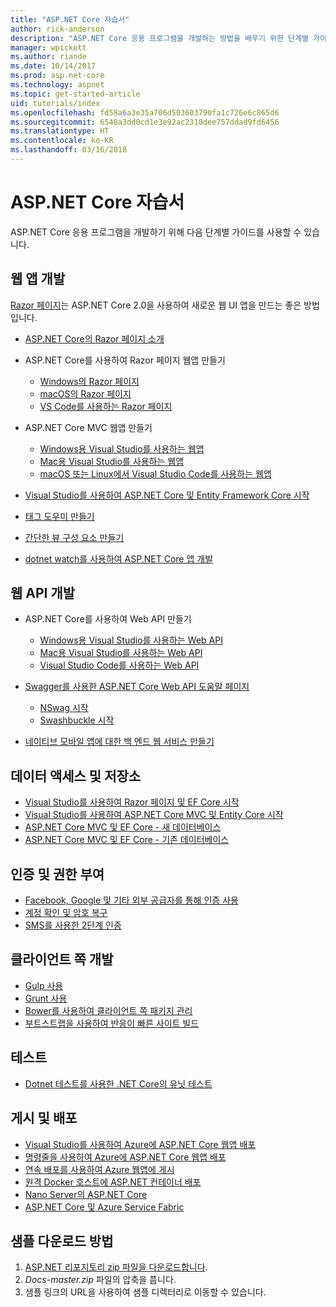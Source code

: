 ```yaml
---
title: "ASP.NET Core 자습서"
author: rick-anderson
description: "ASP.NET Core 응용 프로그램을 개발하는 방법을 배우기 위한 단계별 가이드 목록입니다."
manager: wpickett
ms.author: riande
ms.date: 10/14/2017
ms.prod: asp.net-core
ms.technology: aspnet
ms.topic: get-started-article
uid: tutorials/index
ms.openlocfilehash: fd58a6a3e35a706d503603790fa1c726e6c865d6
ms.sourcegitcommit: 6548a3dd0cd1e3e92ac2310dee757ddad9fd6456
ms.translationtype: HT
ms.contentlocale: ko-KR
ms.lasthandoff: 03/16/2018
---
```

# <a name="aspnet-core-tutorials"></a>ASP.NET Core 자습서

ASP.NET Core 응용 프로그램을 개발하기 위해 다음 단계별 가이드를 사용할 수 있습니다.

## <a name="build-web-apps"></a>웹 앱 개발

[Razor 페이지](xref:mvc/razor-pages/index)는 ASP.NET Core 2.0을 사용하여 새로운 웹 UI 앱을 만드는 좋은 방법입니다.

* [ASP.NET Core의 Razor 페이지 소개](xref:mvc/razor-pages/index)
* ASP.NET Core를 사용하여 Razor 페이지 웹앱 만들기

   * [Windows의 Razor 페이지](xref:tutorials/razor-pages/index)
   * [macOS의 Razor 페이지](xref:tutorials/razor-pages-mac/index)
   * [VS Code를 사용하는 Razor 페이지](xref:tutorials/razor-pages-vsc/index)  

* ASP.NET Core MVC 웹앱 만들기

   * [Windows용 Visual Studio를 사용하는 웹앱](first-mvc-app/index.md)
   * [Mac용 Visual Studio를 사용하는 웹앱](first-mvc-app-mac/index.md)
   * [macOS 또는 Linux에서 Visual Studio Code를 사용하는 웹앱](first-mvc-app-xplat/index.md)

* [Visual Studio를 사용하여 ASP.NET Core 및 Entity Framework Core 시작](../data/ef-mvc/index.md)
* [태그 도우미 만들기](../mvc/views/tag-helpers/authoring.md)
* [간단한 뷰 구성 요소 만들기](../mvc/views/view-components.md#walkthrough-creating-a-simple-view-component)
* [dotnet watch를 사용하여 ASP.NET Core 앱 개발](dotnet-watch.md)

## <a name="build-web-apis"></a>웹 API 개발
* ASP.NET Core를 사용하여 Web API 만들기

  * [Windows용 Visual Studio를 사용하는 Web API](first-web-api.md)
  * [Mac용 Visual Studio를 사용하는 Web API](xref:tutorials/first-web-api-mac)
  * [Visual Studio Code를 사용하는 Web API](web-api-vsc.md)

* [Swagger를 사용한 ASP.NET Core Web API 도움말 페이지](xref:tutorials/web-api-help-pages-using-swagger)
  * [NSwag 시작](xref:tutorials/get-started-with-nswag)
  * [Swashbuckle 시작](xref:tutorials/get-started-with-swashbuckle)

* [네이티브 모바일 앱에 대한 백 엔드 웹 서비스 만들기](../mobile/native-mobile-backend.md)

## <a name="data-access-and-storage"></a>데이터 액세스 및 저장소
* [Visual Studio를 사용하여 Razor 페이지 및 EF Core 시작](xref:data/ef-rp/intro)
* [Visual Studio를 사용하여 ASP.NET Core MVC 및 Entity Core 시작](../data/ef-mvc/index.md)
* [ASP.NET Core MVC 및 EF Core - 새 데이터베이스](https://docs.microsoft.com/ef/core/get-started/aspnetcore/new-db)
* [ASP.NET Core MVC 및 EF Core - 기존 데이터베이스](https://docs.microsoft.com/ef/core/get-started/aspnetcore/existing-db)

## <a name="authentication-and-authorization"></a>인증 및 권한 부여
* [Facebook, Google 및 기타 외부 공급자를 통해 인증 사용](../security/authentication/social/index.md)
* [계정 확인 및 암호 복구](../security/authentication/accconfirm.md)
* [SMS를 사용한 2단계 인증](../security/authentication/2fa.md)

## <a name="client-side-development"></a>클라이언트 쪽 개발
* [Gulp 사용](../client-side/using-gulp.md)
* [Grunt 사용](../client-side/using-grunt.md)
* [Bower를 사용하여 클라이언트 쪽 패키지 관리](../client-side/bower.md)
* [부트스트랩을 사용하여 반응이 빠른 사이트 빌드](../client-side/bootstrap.md)

## <a name="test"></a>테스트
* [Dotnet 테스트를 사용한 .NET Core의 유닛 테스트](https://docs.microsoft.com/dotnet/articles/core/testing/unit-testing-with-dotnet-test)

## <a name="publish-and-deploy"></a>게시 및 배포
* [Visual Studio를 사용하여 Azure에 ASP.NET Core 웹앱 배포](publish-to-azure-webapp-using-vs.md)
* [명령줄을 사용하여 Azure에 ASP.NET Core 웹앱 배포](publish-to-azure-webapp-using-cli.md)
* [연속 배포를 사용하여 Azure 웹앱에 게시](xref:host-and-deploy/azure-apps/azure-continuous-deployment)
* [원격 Docker 호스트에 ASP.NET 컨테이너 배포](https://docs.microsoft.com/azure/vs-azure-tools-docker-hosting-web-apps-in-docker)
* [Nano Server의 ASP.NET Core](nano-server.md)
* [ASP.NET Core 및 Azure Service Fabric](https://docs.microsoft.com/azure/service-fabric/service-fabric-add-a-web-frontend)

<a name="download"></a> 
## <a name="how-to-download-a-sample"></a>샘플 다운로드 방법
1. [ASP.NET 리포지토리 zip 파일을 다운로드합니다](https://codeload.github.com/aspnet/Docs/zip/master).
1. *Docs-master.zip* 파일의 압축을 풉니다.
1. 샘플 링크의 URL을 사용하여 샘플 디렉터리로 이동할 수 있습니다. 
